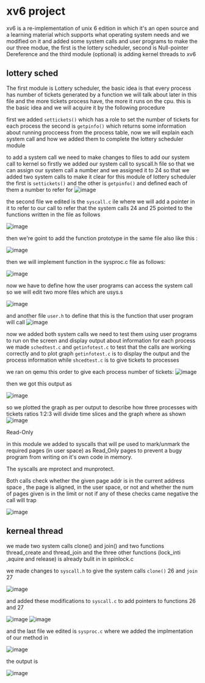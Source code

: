 # xv6 project
xv6 is a re-implementation of unix 6 edition in which it's an open source and a learning material which supports what operating system needs and we modified on it and added some system calls and user programs to make the our three modue, the first is the lottery scheduler, second is Null-pointer Dereference and the third module (optional) is adding kernel threads to xv6 
## lottery sched
The first module is Lottery scheduler, the basic idea is that every process has number of tickets generated by a function we will talk about later in this file and the more tickets process have, the more it runs on the cpu. this is the basic idea and we will acquire it by the following procedure

first we added `settickets()` which has a role to set the number of tickets for each process the second is `getpinfo()` which returns some information about running procceess from the process table, now we will explain each system call and how we added them to complete the lottery scheduler module

to add a system call we need to make changes to files to add our system call to kernel so firstly we added our system call to syscall.h file so that we can assign our system call a number and we assigned it to 24 so that we added two system calls to make it clear for this module of lottery scheduler the first is `settickets()` and the other is `getpinfo()` and defined each of them a number to refer for 
![image](https://user-images.githubusercontent.com/48224880/105907109-3e4d9a00-602d-11eb-8650-7df9b3261a9f.png)

the second file we edited is the `syscall.c` ile where we will add a pointer in it to refer to our call to refer that the system calls 24 and 25 pointed to the functions written in the file as follows

![image](https://user-images.githubusercontent.com/48224880/105905090-b5cdfa00-602a-11eb-9a70-1de17d03bafd.png)

then we're goint to add the function prototype in the same file also like this : 

![image](https://user-images.githubusercontent.com/48224880/105905147-c4b4ac80-602a-11eb-8325-b97663e2591e.png)

then we will implement function in the sysproc.c file as follows:

![image](https://user-images.githubusercontent.com/48224880/105905312-f6c60e80-602a-11eb-92d5-993627f1a8f3.png)

now we have to define how the user programs can access the system call so we will edit two more files which are usys.s

![image](https://user-images.githubusercontent.com/48224880/105905560-43114e80-602b-11eb-8d14-7aca58391109.png)

and another file `user.h` to define that this is the function that user program will call 
![image](https://user-images.githubusercontent.com/48224880/105905792-8bc90780-602b-11eb-88b3-347cb2cf4b21.png)

now we added both system calls we need to test them using user programs to run on the screen and display output about information for each process
we made `schedtest.c` and `getinfotest.c` to test that the calls are working correctly and to plot graph 
`getinfotest.c` is to display the output and the process information while `shcedtest.c` is to give tickets to processes 

we ran on qemu this order to give each process number of tickets:
![image](https://user-images.githubusercontent.com/48224880/105906799-d39c5e80-602c-11eb-8318-78ab6ed6ac1e.png)


then we got this output as 

![image](https://user-images.githubusercontent.com/48224880/105906923-fcbcef00-602c-11eb-9722-3722d7790b58.png)

so we plotted the graph as per output to describe how three processes with tickets ratios 1:2:3 will divide time slices and the graph where as shown 
![image](https://user-images.githubusercontent.com/48224880/105909454-40fdbe80-6030-11eb-8020-896e3bdb933e.png)


Read-Only

in this module we added to syscalls that will pe used to mark/unmark the required pages (in user space)
as Read_Only pages to prevent a bugy program from writing on it's own code in memory.

The syscalls are mprotect and munprotect.

Both calls check whether the given page addr is in the current address space , the page is aligned,
in the user space, or not and whether the num of pages given is in the limit or not if any of these checks came negative the call will trap 

![image](https://user-images.githubusercontent.com/47832007/105965207-cfebf480-608b-11eb-98f7-ae9b82dfc44b.png)


## kerneal thread
we made two system calls clone() and join() and two functions thread_create and thread_join and the three other functions (lock_inti ,aquire and release) is already bulit in in spinlock.c

we made changes to `syscall.h` to give the system calls `clone()` 26 and `join` 27 

![image](https://user-images.githubusercontent.com/47832007/106009861-7d2d2f80-60c1-11eb-9b71-c347c3d821ba.png)

and added these modifications to `syscall.c` to add pointers to functions 26 and 27

![image](https://user-images.githubusercontent.com/47832007/106010005-abab0a80-60c1-11eb-9c02-a63f7cab9e20.png)
![image](https://user-images.githubusercontent.com/47832007/106010114-c2e9f800-60c1-11eb-90bd-f14e9ee678e8.png)

and the last file we edited is `sysproc.c` where we added the implmentation of our method in

![image](https://user-images.githubusercontent.com/47832007/106010208-db5a1280-60c1-11eb-9621-abc2c694c789.png)

the output is

![image](https://user-images.githubusercontent.com/47832007/106010419-19573680-60c2-11eb-8816-4331bbe65fa7.png)







